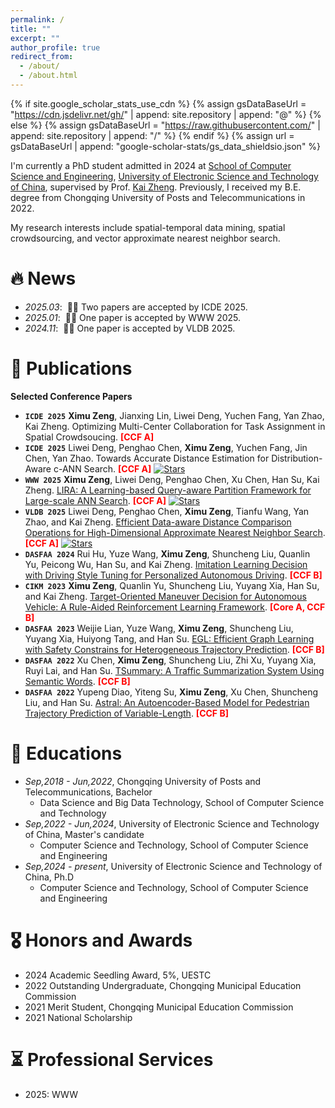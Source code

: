 ```yaml
---
permalink: /
title: ""
excerpt: ""
author_profile: true
redirect_from: 
  - /about/
  - /about.html
---
```


{% if site.google_scholar_stats_use_cdn %}
{% assign gsDataBaseUrl = "https://cdn.jsdelivr.net/gh/" | append: site.repository | append: "@" %}
{% else %}
{% assign gsDataBaseUrl = "https://raw.githubusercontent.com/" | append: site.repository | append: "/" %}
{% endif %}
{% assign url = gsDataBaseUrl | append: "google-scholar-stats/gs_data_shieldsio.json" %}

<span class='anchor' id='about-me'></span>

I'm currently a PhD student admitted in 2024 at [School of Computer Science and Engineering](https://www.scse.uestc.edu.cn/), [University of Electronic Science and Technology of China](https://www.uestc.edu.cn/), supervised by Prof. [Kai Zheng](https://zheng-kai.com/).
Previously, I received my B.E. degree from Chongqing University of Posts and Telecommunications in 2022. 

My research interests include spatial-temporal data mining, spatial crowdsourcing, and vector approximate nearest neighbor search.

<!-- My research interest includes neural machine translation and computer vision. I have published more than 100 papers at the top international AI conferences with total <a href='https://scholar.google.com/citations?user=DhtAFkwAAAAJ'>google scholar citations <strong><span id='total_cit'>260000+</span></strong></a> (You can also use google scholar badge <a href='https://scholar.google.com/citations?user=DhtAFkwAAAAJ'><img src="https://img.shields.io/endpoint?url={{ url | url_encode }}&logo=Google%20Scholar&labelColor=f6f6f6&color=9cf&style=flat&label=citations"></a>). -->


# 🔥 News
- *2025.03*: &nbsp;🎉🎉 Two papers are accepted by ICDE 2025. 
- *2025.01*: &nbsp;🎉🎉 One paper is accepted by WWW 2025. 
- *2024.11*: &nbsp;🎉🎉 One paper is accepted by VLDB 2025. 

# 📝 Publications 

<!-- <div class='paper-box'><div class='paper-box-image'><div><div class="badge">CVPR 2016</div><img src='images/500x300.png' alt="sym" width="100%"></div></div>
<div class='paper-box-text' markdown="1"> -->

<!-- [Deep Residual Learning for Image Recognition](https://openaccess.thecvf.com/content_cvpr_2016/papers/He_Deep_Residual_Learning_CVPR_2016_paper.pdf)

**Kaiming He**, Xiangyu Zhang, Shaoqing Ren, Jian Sun

[**Project**](https://scholar.google.com/citations?view_op=view_citation&hl=zh-CN&user=DhtAFkwAAAAJ&citation_for_view=DhtAFkwAAAAJ:ALROH1vI_8AC) <strong><span class='show_paper_citations' data='DhtAFkwAAAAJ:ALROH1vI_8AC'></span></strong>
- Lorem ipsum dolor sit amet, consectetur adipiscing elit. Vivamus ornare aliquet ipsum, ac tempus justo dapibus sit amet. 
</div>
</div> -->

<!-- - [Lorem ipsum dolor sit amet, consectetur adipiscing elit. Vivamus ornare aliquet ipsum, ac tempus justo dapibus sit amet](https://github.com), A, B, C, **CVPR 2020** -->

**Selected Conference Papers**

- **`ICDE 2025`** **Ximu Zeng**, Jianxing Lin, Liwei Deng, Yuchen Fang, Yan Zhao, Kai Zheng. Optimizing Multi-Center Collaboration for Task Assignment in Spatial Crowdsoucing. <span style="color:red">**[CCF A]**</span>
- **`ICDE 2025`** Liwei Deng, Penghao Chen, **Ximu Zeng**, Yuchen Fang, Jin Chen, Yan Zhao. Towards Accurate Distance Estimation for Distribution-Aware c-ANN Search. <span style="color:red">**[CCF A]**</span>  [![Stars](https://img.shields.io/github/stars/Ur-Eine/distribution-aware-LSH?label=LSH%20Stars&style=social)](https://github.com/Ur-Eine/distribution-aware-LSH)
- **`WWW 2025`** **Ximu Zeng**, Liwei Deng, Penghao Chen, Xu Chen, Han Su, Kai Zheng. [LIRA: A Learning-based Query-aware Partition Framework for Large-scale ANN Search](https://arxiv.org/abs/2503.23409). <span style="color:red">**[CCF A]**</span>  [![Stars](https://img.shields.io/github/stars/SimoneZeng/LIRA-ANN-search?label=LIRA%20Stars&style=social)](https://github.com/SimoneZeng/LIRA-ANN-search)
- **`VLDB 2025`** Liwei Deng, Penghao Chen, **Ximu Zeng**, Tianfu Wang, Yan Zhao, and Kai Zheng. [Efficient Data-aware Distance Comparison Operations for High-Dimensional Approximate Nearest Neighbor Search](https://arxiv.org/abs/2411.17229). <span style="color:red">**[CCF A]**</span>  [![Stars](https://img.shields.io/github/stars/Ur-Eine/DADE?label=DADE%20Stars&style=social)](https://github.com/Ur-Eine/DADE)
- **`DASFAA 2024`** Rui Hu, Yuze Wang, **Ximu Zeng**, Shuncheng Liu, Quanlin Yu, Peicong Wu, Han Su, and Kai Zheng. [Imitation Learning Decision with Driving Style Tuning for Personalized Autonomous Driving](https://dl.acm.org/doi/abs/10.1007/978-981-97-5575-2_15). <span style="color:red">**[CCF B]**</span>
- **`CIKM 2023`** **Ximu Zeng**, Quanlin Yu, Shuncheng Liu, Yuyang Xia, Han Su, and Kai Zheng. [Target-Oriented Maneuver Decision for Autonomous Vehicle: A Rule-Aided Reinforcement Learning Framework](https://dl.acm.org/doi/abs/10.1145/3583780.3615072). <span style="color:red">**[Core A, CCF B]**</span>
- **`DASFAA 2023`** Weijie Lian, Yuze Wang, **Ximu Zeng**, Shuncheng Liu, Yuyang Xia, Huiyong Tang, and Han Su. [EGL: Efficient Graph Learning with Safety Constrains for Heterogeneous Trajectory Prediction](https://dl.acm.org/doi/abs/10.1007/978-3-031-35415-1_5). <span style="color:red">**[CCF B]**</span>
- **`DASFAA 2022`** Xu Chen, **Ximu Zeng**, Shuncheng Liu, Zhi Xu, Yuyang Xia, Ruyi Lai, and Han Su. [TSummary: A Traffic Summarization System Using Semantic Words](https://dl.acm.org/doi/abs/10.1007/978-3-031-11217-1_19). <span style="color:red">**[CCF B]**</span>
- **`DASFAA 2022`** Yupeng Diao, Yiteng Su, **Ximu Zeng**, Xu Chen, Shuncheng Liu, and Han Su. [Astral: An Autoencoder-Based Model for Pedestrian Trajectory Prediction of Variable-Length](https://dl.acm.org/doi/abs/10.1007/978-3-031-11217-1_16). <span style="color:red">**[CCF B]**</span>


# 📖 Educations
- *Sep,2018 - Jun,2022*, Chongqing University of Posts and Telecommunications, Bachelor
  - Data Science and Big Data Technology, School of Computer Science and Technology
- *Sep,2022 - Jun,2024*, University of Electronic Science and Technology of China, Master's candidate
  - Computer Science and Technology, School of Computer Science and Engineering
- *Sep,2024 - present*, University of Electronic Science and Technology of China, Ph.D
  - Computer Science and Technology, School of Computer Science and Engineering


# 🎖 Honors and Awards
- 2024 Academic Seedling Award, 5%, UESTC
- 2022 Outstanding Undergraduate, Chongqing Municipal Education Commission
- 2021 Merit Student, Chongqing Municipal Education Commission
- 2021 National Scholarship


# ⏳ Professional Services
- 2025: WWW